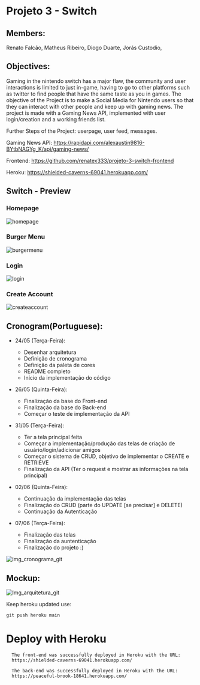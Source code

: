 # Projeto 3 - Switch

## Members: 
   Renato Falcão, Matheus Ribeiro, Diogo Duarte, Jorás Custodio, 

## Objectives: 
   Gaming in the nintendo switch has a major flaw, the community and user interactions is limited to just in-game, having to go to other platforms such as twitter to find people that have the same taste as you in games. The objective of the Project is to make a Social Media for Nintendo users so that they can interact with other people and keep up with gaming news. The project is made with a Gaming News API, implemented with user login/creation and a working friends list.
   
   Further Steps of the Project: userpage, user feed, messages.

Gaming News API: https://rapidapi.com/alexaustin9816-BYtbNAGYg_K/api/gaming-news/

Frontend: https://github.com/renatex333/projeto-3-switch-frontend

Heroku:  https://shielded-caverns-69041.herokuapp.com/

## Switch - Preview

### Homepage

![homepage](https://user-images.githubusercontent.com/15271557/173697820-fb9184df-91a0-49f3-9ae7-2ee53b1e6bd8.png)

### Burger Menu
![burgermenu](https://user-images.githubusercontent.com/15271557/173697841-02787a70-88d8-423c-b28c-d242fc9b62cb.png)

### Login
![login](https://user-images.githubusercontent.com/15271557/173698030-1acfda1b-3e9c-49c8-8133-94dd5d9ceecc.png)

### Create Account
![createaccount](https://user-images.githubusercontent.com/15271557/173698013-552202ee-1025-49e7-afe4-d155066331fc.png)

## Cronogram(Portuguese):

  - 24/05 (Terça-Feira): 
    - Desenhar arquitetura
    - Definição de cronograma
    - Definição da paleta de cores
    - README completo
    - Início da implementação do código
                       
                       
  - 26/05 (Quinta-Feira): 
    - Finalização da base do Front-end
    - Finalização da base do Back-end
    - Começar o teste de implementação da API
  
  
  - 31/05 (Terça-Feira): 
    - Ter a tela principal feita
    - Começar a implementação/produção das telas de criação de usuário/login/adicionar amigos
    - Começar o sistema de CRUD, objetivo de implementar o CREATE e RETRIEVE
    - Finalização da API (Ter o request e mostrar as informações na tela principal)
  
  - 02/06 (Quinta-Feira): 
    - Continuação da implementação das telas
    - Finalização do CRUD (parte do UPDATE [se precisar] e DELETE)
    - Continuação da Autenticação
  
  - 07/06 (Terça-Feira):
    - Finalização das telas
    - Finalização da auntenticação
    - Finalização do projeto :)

![img_cronograma_git](https://user-images.githubusercontent.com/62605906/170028006-26480478-3e9c-46ab-bb06-07e7f585e743.jpeg)


## Mockup:

![Img_arquitetura_git](https://user-images.githubusercontent.com/62605906/170023479-5cbeabeb-e760-41fe-a15b-039c5589790b.jpeg)

    
Keep heroku updated use:

    git push heroku main
    
# Deploy with Heroku
    
      The front-end was successfully deployed in Heroku with the URL: 
      https://shielded-caverns-69041.herokuapp.com/

      The back-end was successfully deployed in Heroku with the URL:
      https://peaceful-brook-18641.herokuapp.com/
